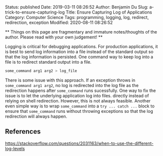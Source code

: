 Status: published
Date: 2019-03-11 08:26:52
Author: Benjamin Du
Slug: a-trick-to-ensure-capturing-log
Title: Ensure Capturing Log of Applications
Category: Computer Science
Tags: programming, logging, log, redirect, redirection, exception
Modified: 2020-08-11 08:26:52

**
Things on this page are fragmentary and immature notes/thoughts of the author.
Please read with your own judgement!
**

Logging is critical for debugging applications.
For production applications,
it is best to send log information into a file instead of the standard output
so that the log information is persisted.
One command way to keep log into a file is to redirect standard output into a file.

```Bash
some_command arg1 arg2 > log_file
```

There is some issue with this approach. 
If an exception throws in `some_command arg1 arg2`,
no log is redirected into the log file
as the redirection happens after `some_command` runs sucessfully.
One way to fix the issue is to let the underlying application log into files. directly 
instead of relying on shell redirection. 
However, 
this is not always feasible. 
Another even simple way is to wrap `some_command` into a `try ... catch ...` block
to ensure that `some_command` runs without throwing exceptions
so that the log redirection will always happen.


## References

https://stackoverflow.com/questions/2031163/when-to-use-the-different-log-levels

